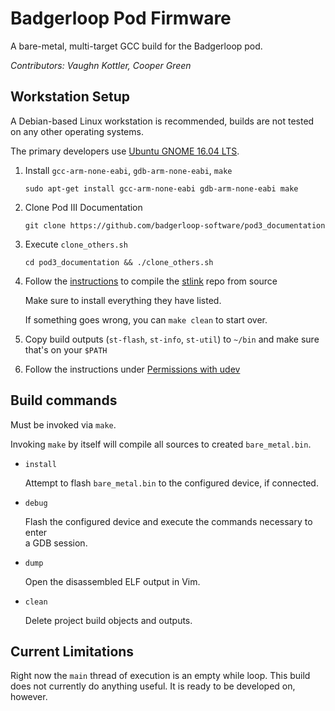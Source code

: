 # Badgerloop Pod Firmware

A bare-metal, multi-target GCC build for the Badgerloop pod.

*Contributors: Vaughn Kottler, Cooper Green*

## Workstation Setup

A Debian-based Linux workstation is recommended, builds are not tested on any other operating systems.

The primary developers use [Ubuntu GNOME 16.04 LTS](https://ubuntugnome.org/).

1. Install `gcc-arm-none-eabi`, `gdb-arm-none-eabi`, `make`

   `sudo apt-get install gcc-arm-none-eabi gdb-arm-none-eabi make`

1. Clone Pod III Documentation

   `git clone https://github.com/badgerloop-software/pod3_documentation`

2. Execute `clone_others.sh`

   `cd pod3_documentation && ./clone_others.sh`

3. Follow the [instructions](https://github.com/texane/stlink/blob/master/doc/compiling.md) to compile the [stlink](https://github.com/texane/stlink) repo from source

   Make sure to install everything they have listed.

   If something goes wrong, you can `make clean` to start over.

4. Copy build outputs (`st-flash`, `st-info`, `st-util`) to `~/bin` and make sure that's on your `$PATH`
5. Follow the instructions under [Permissions with udev](https://github.com/texane/stlink/blob/master/doc/compiling.md)

## Build commands

Must be invoked via `make`.

Invoking `make` by itself will compile all sources to created `bare_metal.bin`.

* `install`

   Attempt to flash `bare_metal.bin` to the configured device, if connected.

* `debug`

   Flash the configured device and execute the commands necessary to enter  
a GDB session.

* `dump`

   Open the disassembled ELF output in Vim.

* `clean`

   Delete project build objects and outputs.

## Current Limitations

Right now the `main` thread of execution is an empty while loop. This build  
does not currently do anything useful. It is ready to be developed on,  
however.

